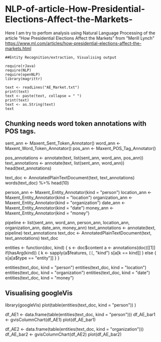 # NLP-of-article-How-Presidential-Elections-Affect-the-Markets-
Here I am try to perfom analysis using Natural Language Processing of the article “How Presidential Elections Affect the Markets” from 
"Merill Lynch" https://www.ml.com/articles/how-presidential-elections-affect-the-markets.html

    ##Entity Recognition/extraction, Visualising output

    require(rJava)
    require(NLP)
    require(openNLP)
    library(magrittr)

    text <- readLines("AE_Market.txt")
    print(text)
    text <- paste(text, collapse = " ")
    print(text)
    text <- as.String(text)
    text

## Chunking needs word token annotations with POS tags.
sent_ann <- Maxent_Sent_Token_Annotator()
word_ann <- Maxent_Word_Token_Annotator()
pos_ann <- Maxent_POS_Tag_Annotator()

pos_annotations <- annotate(text, list(sent_ann, word_ann, pos_ann))
text_annotations <- annotate(text, list(sent_ann, word_ann))
head(text_annotations)
           
text_doc <- AnnotatedPlainTextDocument(text, text_annotations)         
words(text_doc) %>% head(10)

person_ann <- Maxent_Entity_Annotator(kind = "person")
location_ann <- Maxent_Entity_Annotator(kind = "location")
organization_ann <- Maxent_Entity_Annotator(kind = "organization")
date_ann <- Maxent_Entity_Annotator(kind = "date")
money_ann <- Maxent_Entity_Annotator(kind = "money")

pipeline <- list(sent_ann,
                 word_ann,
                 person_ann,
                 location_ann,
                 organization_ann,
                 date_ann,
                 money_ann)
text_annotations <- annotate(text, pipeline)
text_annotations
text_doc <- AnnotatedPlainTextDocument(text, text_annotations)
text_doc

entities <- function(doc, kind) {
  s <- doc$content
  a <- annotations(doc)[[1]]
  if(hasArg(kind)) {
    k <- sapply(a$features, `[[`, "kind")
    s[a[k == kind]]
  } else {
    s[a[a$type == "entity"]]
  }
}

entities(text_doc, kind = "person")
entities(text_doc, kind = "location")
entities(text_doc, kind = "organization")
entities(text_doc, kind = "date")
entities(text_doc, kind = "money")


## Visualising googleVis
library(googleVis)
plot(table(entities(text_doc, kind = "person")) )

df_AE1 <- data.frame(table(entities(text_doc, kind = "person")))
df_AE_bar1 <- gvisColumnChart(df_AE1)
plot(df_AE_bar1)

df_AE2 <- data.frame(table(entities(text_doc, kind = "organization")))
df_AE_bar2 <- gvisColumnChart(df_AE2)
plot(df_AE_bar2)
